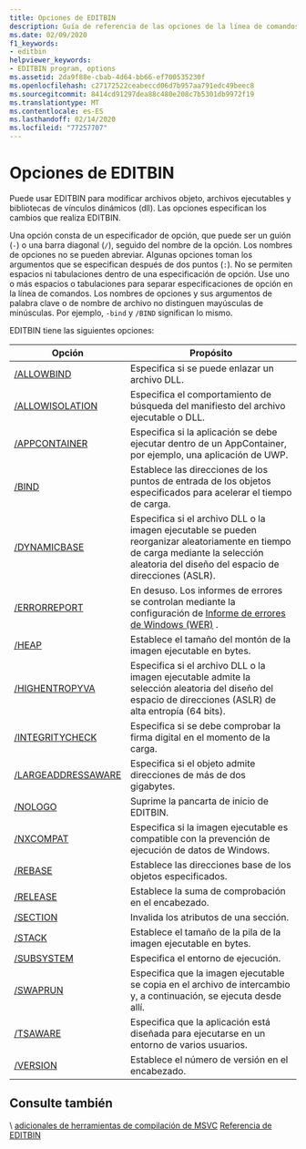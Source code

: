 ```yaml
---
title: Opciones de EDITBIN
description: Guía de referencia de las opciones de la línea de comandos de la utilidad Microsoft EDITBIN.
ms.date: 02/09/2020
f1_keywords:
- editbin
helpviewer_keywords:
- EDITBIN program, options
ms.assetid: 2da9f88e-cbab-4d64-bb66-ef700535230f
ms.openlocfilehash: c27172522ceabeccd06d7b957aa791edc49beec8
ms.sourcegitcommit: 8414cd91297dea88c480e208c7b5301db9972f19
ms.translationtype: MT
ms.contentlocale: es-ES
ms.lasthandoff: 02/14/2020
ms.locfileid: "77257707"
---
```

# <a name="editbin-options"></a>Opciones de EDITBIN

Puede usar EDITBIN para modificar archivos objeto, archivos ejecutables y bibliotecas de vínculos dinámicos (dll). Las opciones especifican los cambios que realiza EDITBIN.

Una opción consta de un especificador de opción, que puede ser un guión (`-`) o una barra diagonal (`/`), seguido del nombre de la opción. Los nombres de opciones no se pueden abreviar. Algunas opciones toman los argumentos que se especifican después de dos puntos (`:`). No se permiten espacios ni tabulaciones dentro de una especificación de opción. Use uno o más espacios o tabulaciones para separar especificaciones de opción en la línea de comandos. Los nombres de opciones y sus argumentos de palabra clave o de nombre de archivo no distinguen mayúsculas de minúsculas. Por ejemplo, `-bind` y `/BIND` significan lo mismo.

EDITBIN tiene las siguientes opciones:

|Opción|Propósito|
|------------|-------------|
|[/ALLOWBIND](allowbind.md)|Especifica si se puede enlazar un archivo DLL.|
|[/ALLOWISOLATION](allowisolation.md)|Especifica el comportamiento de búsqueda del manifiesto del archivo ejecutable o DLL.|
|[/APPCONTAINER](appcontainer.md)|Especifica si la aplicación se debe ejecutar dentro de un AppContainer, por ejemplo, una aplicación de UWP.|
|[/BIND](bind.md)|Establece las direcciones de los puntos de entrada de los objetos especificados para acelerar el tiempo de carga.|
|[/DYNAMICBASE](dynamicbase.md)|Especifica si el archivo DLL o la imagen ejecutable se pueden reorganizar aleatoriamente en tiempo de carga mediante la selección aleatoria del diseño del espacio de direcciones (ASLR).|
|[/ERRORREPORT](errorreport-editbin-exe.md)| En desuso. Los informes de errores se controlan mediante la configuración de [Informe de errores de Windows (WER)](/windows/win32/wer/windows-error-reporting) . |
|[/HEAP](heap.md)|Establece el tamaño del montón de la imagen ejecutable en bytes.|
|[/HIGHENTROPYVA](highentropyva.md)|Especifica si el archivo DLL o la imagen ejecutable admite la selección aleatoria del diseño del espacio de direcciones (ASLR) de alta entropía (64 bits).|
|[/INTEGRITYCHECK](integritycheck.md)|Especifica si se debe comprobar la firma digital en el momento de la carga.|
|[/LARGEADDRESSAWARE](largeaddressaware.md)|Especifica si el objeto admite direcciones de más de dos gigabytes.|
|[/NOLOGO](nologo-editbin.md)|Suprime la pancarta de inicio de EDITBIN.|
|[/NXCOMPAT](nxcompat.md)|Especifica si la imagen ejecutable es compatible con la prevención de ejecución de datos de Windows.|
|[/REBASE](rebase.md)|Establece las direcciones base de los objetos especificados.|
|[/RELEASE](release.md)|Establece la suma de comprobación en el encabezado.|
|[/SECTION](section-editbin.md)|Invalida los atributos de una sección.|
|[/STACK](stack.md)|Establece el tamaño de la pila de la imagen ejecutable en bytes.|
|[/SUBSYSTEM](subsystem.md)|Especifica el entorno de ejecución.|
|[/SWAPRUN](swaprun.md)|Especifica que la imagen ejecutable se copia en el archivo de intercambio y, a continuación, se ejecuta desde allí.|
|[/TSAWARE](tsaware.md)|Especifica que la aplicación está diseñada para ejecutarse en un entorno de varios usuarios.|
|[/VERSION](version.md)|Establece el número de versión en el encabezado.|

## <a name="see-also"></a>Consulte también

\ [adicionales de herramientas de compilación de MSVC](c-cpp-build-tools.md)
[Referencia de EDITBIN](editbin-reference.md)
